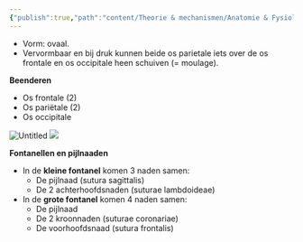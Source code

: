 ```yaml
---
{"publish":true,"path":"content/Theorie & mechanismen/Anatomie & Fysiologie/Anatomie van de foetale schedel.md","permalink":"/content/theorie-and-mechanismen/anatomie-and-fysiologie/anatomie-van-de-foetale-schedel/","title":"Anatomie van de foetale schedel","tags":["Gynaecologie/Obstetrie"]}
---
```





- Vorm: ovaal.
- Vervormbaar en bij druk kunnen beide os parietale iets over de os frontale en os occipitale heen schuiven (= moulage).

**Beenderen**

- Os frontale (2)
- Os pariëtale (2)
- Os occipitale

![Untitled](Untitled%2014%2010.png)
![](https://i.imgur.com/qmtI0dZ.png)


**Fontanellen en pijlnaaden**

- In de **kleine fontanel** komen 3 naden samen:
    - De pijlnaad (sutura sagittalis)
    - De 2 achterhoofdsnaden (suturae lambdoideae)
- In de **grote fontanel** komen 4 naden samen:
    - De pijlnaad
    - De 2 kroonnaden (suturae coronariae)
    - De voorhoofdsnaad (sutura frontalis)

